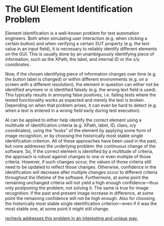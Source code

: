 # The GUI Element Identification Problem

Element identification is a well-known problem for test automation engineers. Both when simulating user interaction (e.g. when clicking a certain button) and when verifying a certain SUT property (e.g. the text value in an input field), it is necessary to reliably identify different elements on the GUI. This is usually done by an unambiguously identifying piece of information, such as the XPath, the label, and internal ID or the x/y coordinates. 

Now, if the chosen identifying piece of information changes over time (e.g. the button label is changed) or within different environments (e.g. on a screen with a different resolution), the element in question can either not be identified anymore or is identified falsely (e.g. the wrong text field is used). This typically results in annoying false positives, i.e. failing tests where the tested functionality works as expected and merely the test is broken. Depending on when that problem arises, it can even be hard to detect (e.g. when a text is entered in a wrong field early during test execution). 

AI can be applied to either help identify the correct element using a multitude of identification criteria (e.g. XPath, label, ID, class, x/y coordinates), using the “looks” of the element by applying some form of image recognition, or by choosing the historically most stable single identification criterion. All of these approaches have been used in the past, but none addresses the underlying problem: the continuous change of the software. So, if the correct element is identified by a multitude of criteria, the approach is robust against changes to one or even multiple of those criteria. However, if such changes occur, the values of those criteria still need to be updated to reflect those changes. Otherwise, confidence in the identification will decrease after multiple changes occur to different criteria throughout the lifetime of the software. Furthermore, at some point the remaining unchanged criteria will not yield a high enough confidence—thus only postponing the problem, not solving it. The same is true for image recognition: if the past and present image increase in difference, at some point the remaining confidence will not be high enough. Also for choosing the historically most stable single identification criterion—even if it was the most stable one, at some point it might still change.

[recheck addresses this problem in an interesting and unique way.](unbreakable-selenium.md)
